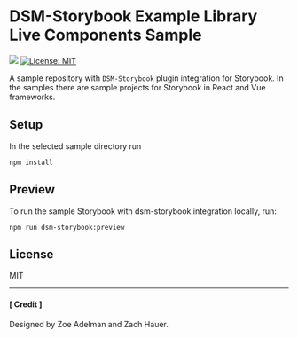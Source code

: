 # DSM-Storybook Example Library Live Components Sample

![](https://img.shields.io/badge/version-1.0.0-brightgreen.svg)
[![License: MIT](https://img.shields.io/badge/License-MIT-yellow.svg)](https://github.com/InVisionApp/dsm-storybook-example-library/blob/master/LICENSE.txt)

A sample repository with `DSM-Storybook` plugin integration for Storybook.
In the samples there are sample projects for Storybook in React and Vue frameworks.

## Setup

In the selected sample directory run

```
npm install
```

## Preview

To run the sample Storybook with dsm-storybook integration locally, run:

```
npm run dsm-storybook:preview
```

## License

MIT 

---
#### [ Credit ]

Designed by Zoe Adelman and Zach Hauer.
